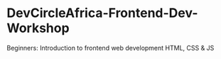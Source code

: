 # DevCircleAfrica-Frontend-Dev-Workshop
Beginners: Introduction to frontend web development HTML, CSS &amp; JS
